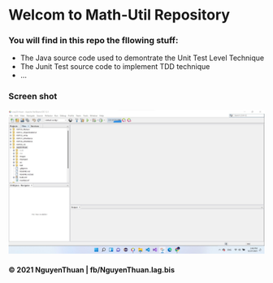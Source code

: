 # Welcom to Math-Util Repository

### You will find in this repo the fllowing stuff:
* The Java source code used to demontrate the Unit Test Level 
Technique
* The Junit Test source code to implement TDD technique
* ...

### Screen shot
![Junit with TDD](https://github.com/Thuan20112002/oop20-thuan/blob/main/images/math-util-introl.jpg)

#### © 2021 NguyenThuan | fb/NguyenThuan.lag.bis